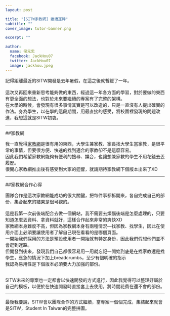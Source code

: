 ```yaml
---
layout: post

title: "[SITW家教網] 繼續運轉"
subtitle: ""
cover_image: tutor-banner.png

excerpt: ""

author:
  name: 侯元忠
  facebook: JackHou07
  twitter: JackHou07
  image: jackhou.jpeg
---
```



記得距離最近的SITW開發是去年暑假，在這之後就暫緩了一年。<br><br>
這次又再回來重新思考能夠做的東西，經過這一年各方面的學習，對於要做的東西有更全面的想法，也對於未來要繼續的專案有了完整的架構。<br>
在大學的時候，會發現有很多事情其實是可以改造的，只是一直沒有人提出確實的作法。身為學生，以在學的這段期間，用最直接的感受，將校園裡發現的問題改進，我想這就是SITW初衷。

<hr>
##家教網

我一直覺得[家教網](http://tutor.sitw.tw/)是很有用的東西，大學生兼家教、家長找大學生當家教，是很平常的事情，但要很方便、快速的找到適合的家教卻不是這麼容易。<br>
因此我們希望家教網能夠有便利的搜尋、媒合，也讓想兼家教的學生不用花錢去丟履歷。<br>
很開心家教網推出後有感受到大家的迴響，就請期待家教網下個版本出來了XD

<hr>

##家教網合作心得

團隊合作是這次家教網能成功的很大關鍵，把每件事都拆開來，各自完成自己的部份，集合起來的結果是很可觀的。<br><br>
這是我第一次前後端配合去做一個網站，我不需要去煩惱後端是怎麼處理的，只要知道怎麼丟資料、拿資料就好，這樣合作起來非常的爽快XD <br>
家教網本身難度不高，但因為家教網本身有兩種情況—找家教、找學生，因此在使用介面上必須要讓使用者了解自己現在看看的是哪個頁面。<br>
一開始我們採用的方法是預設使用者一開始就有特定身份，因此我們假想他們並不會逛到迷路。<br>
但開發到後來，發現我們自己都很容易用一用就忘記一開始到底是在找家教還是找學生，應急的情況下加上breadcrumbs，至少有個明確的指示<br>
我認為易用性是下個版本必須要大力加強的部份。<br><br>

SITW未來的專案也一定都會以快速開發的方式進行，因此我覺得可以整理好屬於自己的模板，以便於在快速開發時直接套上去使用，將時間花費在還不會的部份。

<hr>

最後我要說，SITW會以團隊合作的方式繼續，當專案一個個完成，集結起來就會是SITW，Student In Taiwan的完整拼圖。
